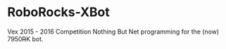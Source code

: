 # RoboRocks-XBot
Vex 2015 - 2016 Competition Nothing But Net programming for the (now) 7950~~R~~K bot.
